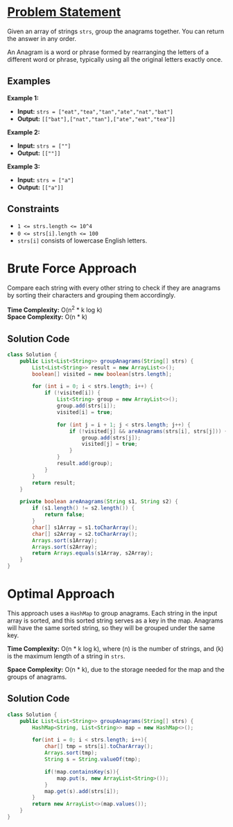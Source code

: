 # [Problem Statement](https://leetcode.com/problems/group-anagrams/)

Given an array of strings `strs`, group the anagrams together. You can return the answer in any order.

An Anagram is a word or phrase formed by rearranging the letters of a different word or phrase, typically using all the original letters exactly once.

## Examples

**Example 1:**

- **Input:** `strs = ["eat","tea","tan","ate","nat","bat"]`
- **Output:** `[["bat"],["nat","tan"],["ate","eat","tea"]]`

**Example 2:**

- **Input:** `strs = [""]`
- **Output:** `[[""]]`

**Example 3:**

- **Input:** `strs = ["a"]`
- **Output:** `[["a"]]`

## Constraints

- `1 <= strs.length <= 10^4`
- `0 <= strs[i].length <= 100`
- `strs[i]` consists of lowercase English letters.

# Brute Force Approach

Compare each string with every other string to check if they are anagrams by sorting their characters and grouping them accordingly.

**Time Complexity:** O(n<sup>2</sup> * k log k)  
**Space Complexity:** O(n * k)

## Solution Code

```java
class Solution {
    public List<List<String>> groupAnagrams(String[] strs) {
        List<List<String>> result = new ArrayList<>();
        boolean[] visited = new boolean[strs.length];

        for (int i = 0; i < strs.length; i++) {
            if (!visited[i]) {
                List<String> group = new ArrayList<>();
                group.add(strs[i]);
                visited[i] = true;

                for (int j = i + 1; j < strs.length; j++) {
                    if (!visited[j] && areAnagrams(strs[i], strs[j])) {
                        group.add(strs[j]);
                        visited[j] = true;
                    }
                }
                result.add(group);
            }
        }
        return result;
    }

    private boolean areAnagrams(String s1, String s2) {
        if (s1.length() != s2.length()) {
            return false;
        }
        char[] s1Array = s1.toCharArray();
        char[] s2Array = s2.toCharArray();
        Arrays.sort(s1Array);
        Arrays.sort(s2Array);
        return Arrays.equals(s1Array, s2Array);
    }
}
```
# Optimal Approach

This approach uses a `HashMap` to group anagrams. Each string in the input array is sorted, and this sorted string serves as a key in the map. Anagrams will have the same sorted string, so they will be grouped under the same key.

**Time Complexity:** O(n * k log k), where \(n\) is the number of strings, and \(k\) is the maximum length of a string in `strs`.

**Space Complexity:** O(n * k), due to the storage needed for the map and the groups of anagrams.

## Solution Code

```java
class Solution {
    public List<List<String>> groupAnagrams(String[] strs) {
        HashMap<String, List<String>> map = new HashMap<>();

        for(int i = 0; i < strs.length; i++){
            char[] tmp = strs[i].toCharArray();
            Arrays.sort(tmp);
            String s = String.valueOf(tmp);

            if(!map.containsKey(s)){
                map.put(s, new ArrayList<String>());
            }            
            map.get(s).add(strs[i]);
        }
        return new ArrayList<>(map.values());
    }
}
```
